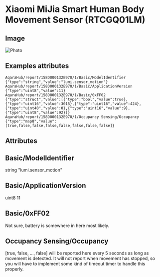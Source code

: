 # Xiaomi MiJia Smart Human Body Movement Sensor (RTCGQ01LM)
## Image
![Photo](https://xiaomi.eu/store/images/thumbnails/500/500/detailed/0/xiaomi-mi-jia-human-body-motion-sensor-new.png)
## Examples attributes
```
AqaraHub/report/158D000132E970/1/Basic/ModelIdentifier {"type":"string","value":"lumi.sensor_motion"}
AqaraHub/report/158D000132E970/1/Basic/ApplicationVersion {"type":"uint8","value":11}
AqaraHub/report/158D000132E970/1/Basic/0xFF02 {"type":"struct","value":[{"type":"bool","value":true},{"type":"uint16","value":3015},{"type":"uint16","value":424},{"type":"uint40","value":0},{"type":"uint16","value":9},{"type":"uint8","value":92}]}
AqaraHub/report/158D000132E970/1/Occupancy Sensing/Occupancy {"type":"map8","value":[true,false,false,false,false,false,false,false]}
```
## Attributes
## Basic/ModelIdentifier
string "lumi.sensor_motion"
## Basic/ApplicationVersion
uint8 11
## Basic/0xFF02
Not sure, battery is somewhere in here most likely.
## Occupancy Sensing/Occupancy
[true, false, ..., false] will be reported here every 5 seconds as long as movement is detected. It will not report when movement has stopped, so you will have to implement some kind of timeout timer to handle this properly.
